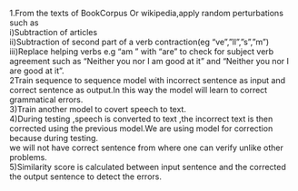 
1.From the  texts of BookCorpus Or wikipedia,apply random perturbations such as \
i)Subtraction of articles \
ii)Subtraction of second part of a verb contraction(eg “ve”,”ll”,”s”,”m”)\
iii)Replace  helping verbs  e.g “am ” with “are” to check for subject verb agreement such as “Neither you nor I am  good at it” and “Neither you nor I are  good at it”.\
2Train sequence to sequence model with incorrect sentence as input and correct sentence as output.In this way the model will learn to correct grammatical errors.\
3)Train another model to covert speech to text.\
4)During testing ,speech is converted to text ,the incorrect text is then corrected using the previous model.We are using model for correction because during testing.\
we will not have correct sentence from where one can verify unlike other problems.\
5)Similarity score is calculated between input sentence and the corrected the output sentence to detect the errors.
